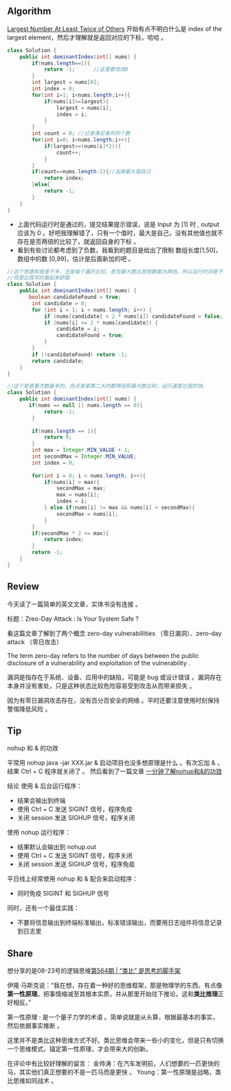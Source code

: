 ## Algorithm
[Largest Number At Least Twice of Others](https://leetcode.com/explore/learn/card/array-and-string/201/introduction-to-array/1147/)
开始有点不明白什么是 index of the largest element，然后才理解就是返回对应的下标，哈哈 。
```java
class Solution {
    public int dominantIndex(int[] nums) {
        if(nums.length==1){
            return -1;		//这里要改成0
        }
        int largest = nums[0];
        int index = 0;
        for(int i=1; i<nums.length;i++){
            if(nums[i]>=largest){
                largest = nums[i];
                index = i;
            }
        }
        int count = 0; //记录满足条件的个数
        for(int i=0; i<nums.length;i++){
            if(largest>=(nums[i]*2)){
                count++;
            } 
        }
        if(count==nums.length-1){//去掉最大值自己
            return index;
        }else{
            return -1;
        }
    }
}
```
- 上面代码运行时是通过的，提交结果提示错误，说是 Input 为 [1] 时 , output 应该为 0 。好吧我理解错了，只有一个值时，最大是自己，没有其他值也就不存在是否两倍的比较了，就返回自身的下标 。
- 看到有些讨论都考虑到了负数，我看到的题目是给出了限制 数组长度[1,50]，数组中的数 [0,99]，估计是后面新加的吧 。
```java
//这个思路和我差不多，还是每个遍历比较，是否最大数比其他数都大两倍。所以运行时间差不多。
//但是比我写的看起来舒服
class Solution {
    public int dominantIndex(int[] nums) {
       boolean candidateFound = true;
        int candidate = 0;
        for (int i = 1; i < nums.length; i++) {
            if (nums[candidate] < 2 * nums[i]) candidateFound = false;
            if (nums[i] >= 2 * nums[candidate]) {
                candidate = i;
                candidateFound = true;
            }
        }
        if (!candidateFound) return -1;
        return candidate;
    }
}
```
```java
//这个是查看次数最多的。亮点是拿第二大的数两倍和最大数比较，运行速度比我的快。
class Solution {
    public int dominantIndex(int[] nums) {
       if(nums == null || nums.length == 0){
            return -1;
        }
        
        if(nums.length == 1){
            return 0;
        }
        int max = Integer.MIN_VALUE + 1;
        int secondMax = Integer.MIN_VALUE;
        int index = 0;
        
        for(int i = 0; i < nums.length; i++){
            if(nums[i] > max){
                secondMax = max;
                max = nums[i];
                index = i;
            } else if(nums[i] != max && nums[i] > secondMax){
                secondMax = nums[i];
            }
        }
        if(secondMax * 2 <= max){
            return index;
        }
        return -1;
    }
}
```

## Review

今天读了一篇简单的英文文章，实体书没有连接 。

标题：Zreo-Day Attack : Is Your System Safe ?

看这篇文章了解到了两个概念 zero-day vulnerabillities （零日漏洞）、zero-day attack （零日攻击）

The term zero-day refers to the number of days between the public disclosure of a vulnerability and exploitation of the vulnerability .

漏洞是指存在于系统、设备、应用中的缺陷，可能是 bug 或设计错误 。漏洞存在本身并没有害处，只是这种状态比较危险容易受到攻击从而带来损失 。

因为有零日漏洞攻击存在，没有百分百安全的网络 。平时还要注意使用时刻保持警惕降低风险 。

## Tip

nohup 和 & 的功效

平常用 nohup java -jar XXX.jar & 启动项目也没多想原理是什么 。有次忘加 & ，结果 Ctrl + C 程序就关闭了 。 然后看到了一篇文章 [一分钟了解nohup和&的功效](https://mp.weixin.qq.com/s?__biz=MjM5ODYxMDA5OQ==&mid=2651961108&idx=1&sn=3fccc94c4307fa2306bae680d8570c18&chksm=bd2d02c88a5a8bde8944e383a3fb9b6d24461cf07ed5a65dbf774a2382bf1f318aca18df5572&mpshare=1&scene=1&srcid=0824q2x1CnD8oSeNB5XreMtN#rd)

结论
使用 & 后台运行程序：

- 结果会输出到终端
- 使用 Ctrl + C 发送 SIGINT 信号，程序免疫
- 关闭 session 发送 SIGHUP 信号，程序关闭

使用 nohup 运行程序：
- 结果默认会输出到 nohup.out
- 使用 Ctrl + C 发送 SIGINT 信号，程序关闭
- 关闭 session 发送 SIGHUP 信号，程序免疫

平日线上经常使用 nohup 和 & 配合来启动程序：
- 同时免疫 SIGINT 和 SIGHUP 信号

同时，还有一个最佳实践：
- 不要将信息输出到终端标准输出，标准错误输出，而要用日志组件将信息记录到日志里 



## Share

想分享的是08-23号的逻辑思维[第564期 | “类比” 是思考的脚手架](https://m.igetget.com/share/course/article/article_id/81746)

伊隆·马斯克说：“我在想，存在着一种好的思维框架，那是物理学的东西，有点像**第一性原理**。把事情缩减至其根本实质，并从那里开始往下推论。这和**类比推理**正好相反。”

第一性原理 : 是一个量子力学的术语 。简单说就是从头算，根据最基本的事实，然后依据事实推断 。

这里并不是类比这种思维方式不好。类比思维会带来一些小的变化，但是只有切换一个思维模式，锚定第一性原理，才会带来大的创新。

在评论中有比较好理解的留言：
金帅涛：在汽车发明前，人们想要的一匹更快的马，其实他们真正想要的不是一匹马而是更快 。
Young：第一性原理是战略，类比思维如同战术 。 